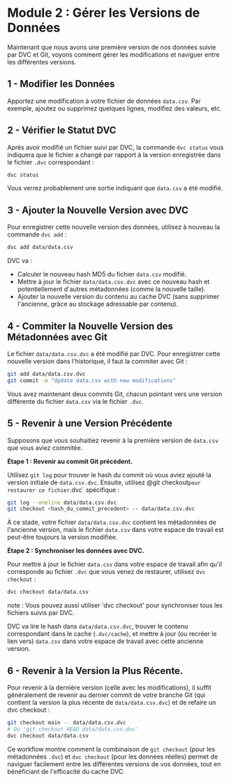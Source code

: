 # Module 2 : Gérer les Versions de Données
Maintenant que nous avons une première version de nos données suivie par DVC et Git, voyons comment gérer les modifications et naviguer entre les différentes versions.

## 1 - Modifier les Données
Apportez une modification à votre fichier de données `data.csv`. Par exemple, ajoutez ou supprimez quelques lignes, modifiez des valeurs, etc.


## 2 - Vérifier le Statut DVC
Après avoir modifié un fichier suivi par DVC, la commande `dvc status` vous indiquera que le fichier a changé par rapport à la version enregistrée dans le fichier `.dvc` correspondant :
```bash
dvc status
```

Vous verrez probablement une sortie indiquant que `data.csv` a été modifié.


## 3 - Ajouter la Nouvelle Version avec DVC 

Pour enregistrer cette nouvelle version des données, utilisez à nouveau la commande `dvc add` :

```bash
dvc add data/data.csv
```
DVC va :
- Calculer le nouveau hash MD5 du fichier `data.csv` modifié.
- Mettre à jour le fichier `data/data.csv.dvc` avec ce nouveau hash et potentiellement d'autres métadonnées (comme la nouvelle taille).
- Ajouter la nouvelle version du contenu au cache DVC (sans supprimer l'ancienne, grâce au stockage adressable par contenu).


## 4 - Commiter la Nouvelle Version des Métadonnées avec Git
Le fichier `data/data.csv.dvc` a été modifié par DVC.
Pour enregistrer cette nouvelle version dans l'historique, il faut la commiter avec Git :
```bash
git add data/data.csv.dvc
git commit -m "Update data.csv with new modifications"
```
Vous avez maintenant deux commits Git, chacun pointant vers une version différente du fichier `data.csv` via le fichier `.dvc`.


## 5 - Revenir à une Version Précédente 
Supposons que vous souhaitiez revenir à la première version de `data.csv` que vous aviez commitée.

**Étape 1 : Revenir au commit Git précédent.**

Utilisez `git log` pour trouver le hash du commit où vous aviez ajouté la version initiale de `data.csv.dvc`. Ensuite, utilisez @git checkout` pour restaurer ce fichier `.dvc` spécifique :
```bash
git log --oneline data/data.csv.dvc
git checkout <hash_du_commit_precedent> -- data/data.csv.dvc
```
À ce stade, votre fichier `data/data.csv.dvc` contient les métadonnées de l'ancienne version, mais le fichier `data.csv` dans votre espace de travail est peut-être toujours la version modifiée.


**Étape 2 : Synchroniser les données avec DVC.** 

Pour mettre à jour le fichier `data.csv` dans votre espace de travail afin qu'il corresponde au fichier `.dvc` que vous venez de restaurer, utilisez `dvc checkout` :
```bash
dvc checkout data/data.csv
```
note : Vous pouvez aussi utiliser 'dvc checkout' pour synchroniser tous les fichiers suivis par DVC.

DVC va lire le hash dans `data/data.csv.dvc`, trouver le contenu correspondant dans le cache (`.dvc/cache`), et mettre à jour (ou recréer le lien vers) `data.csv` dans votre espace de travail avec cette ancienne version.


## 6 - Revenir à la Version la Plus Récente.

Pour revenir à la dernière version (celle avec les modifications), il suffit généralement de revenir au dernier commit de votre branche Git (qui contient la version la plus récente de `data/data.csv.dvc`) et de refaire un dvc checkout :
```bash
git checkout main -- data/data.csv.dvc
# Ou 'git checkout HEAD data/data.csv.dvc'
dvc checkout data/data.csv
```

Ce workflow montre comment la combinaison de `git checkout` (pour les métadonnées `.dvc`) et `dvc checkout` (pour les données réelles) permet de naviguer facilement entre les différentes versions de vos données, tout en bénéficiant de l'efficacité du cache DVC.
